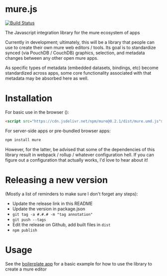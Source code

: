 mure.js
=======
[![Build Status](https://travis-ci.org/mure-apps/mure-library.svg?branch=master)](https://travis-ci.org/mure-apps/mure-library)

The Javascript integration library for the mure ecosystem of apps

Currently in development; ultimately, this will be a library that people can use
to create their own mure web editors / tools. Its goal is to standardize synced (via PouchDB / CouchDB) graphics, selection, and metadata changes between any other open mure apps.

As specific types of metadata (embedded datasets, bindings, etc) become standardized
across apps, some core functionality associated with that metadata may be
absorbed here as well.

Installation
============
For basic use in the browser ():

```html
<script src="https://cdn.jsdelivr.net/npm/mure@0.2.1/dist/mure.umd.js"></script>
```

For server-side apps or pre-bundled browser apps:

```bash
npm install mure
```

However, for the latter, be advised that some of the dependencies of this library result in webpack / rollup / whatever configuration hell. If you can figure out a configuration that actually works, I'd love to hear about it!

# Releasing a new version
(Mostly a list of reminders to make sure I don't forget any steps):

- Update the release link in this README
- Update the version in package.json
- `git tag -a #.#.# -m "tag annotation"`
- `git push --tags`
- Edit the release on Github, add built files in `dist`
- `npm publish`

# Usage
See the [boilerplate app](https://github.com/mure-apps/app-boilerplate) for a basic example for how to use the library to create a mure editor
